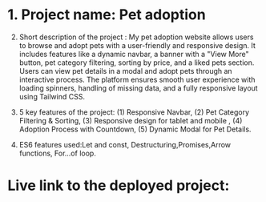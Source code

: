 # 1. Project name: Pet adoption

2. Short description of the project : My pet adoption website allows users to browse and adopt pets with a user-friendly and responsive design. It includes features like a dynamic navbar, a banner with a "View More" button, pet category filtering, sorting by price, and a liked pets section. Users can view pet details in a modal and adopt pets through an interactive process. The platform ensures smooth user experience with loading spinners, handling of missing data, and a fully responsive layout using Tailwind CSS.

3. 5 key features of the project: 
(1) Responsive Navbar,
(2) Pet Category Filtering & Sorting,
(3) Responsive design for tablet and mobile ,
(4) Adoption Process with Countdown,
(5) Dynamic Modal for Pet Details.

4. ES6 features used:Let and const, Destructuring,Promises,Arrow functions, For...of loop.
# Live link to the deployed project: 